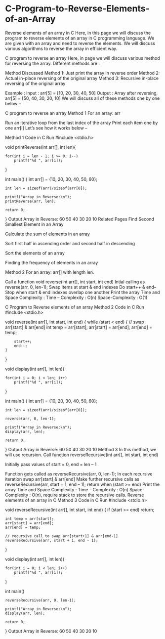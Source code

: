 # C-Program-to-Reverse-Elements-of-an-Array

Reverse elements of an array in C
Here, in this page we will discuss the program to reverse elements of an array in C programming language. We are given with an array and need to reverse the elements. We will discuss various algorithms to reverse the array in efficient way.

C program to reverse an array
Here, in page we will discuss various method for reversing the array. Different methods are :

Method Discussed
Method 1: Just print the array in reverse order
Method 2: Actual in-place reversing of the original array
Method 3: Recursive in-place reversing of the original array
 
Example :
Input : arr[5] = [10, 20, 30, 40, 50]
Output : Array after reversing, arr[5] = [50, 40, 30, 20, 10]
We will discuss all of these methods one by one below –

C program to reverse an array
Method 1
For an array: arr

Run an iterative loop from the last index of the array
Print each item one by one arr[i]
Let’s see how it works below –

Method 1 Code in C
Run
#include <stdio.h>

void printReverse(int arr[], int len){
    
    for(int i = len - 1; i >= 0; i--)
        printf("%d ", arr[i]);
}

int main()
{
    int arr[] = {10, 20, 30, 40, 50, 60};
    
    int len = sizeof(arr)/sizeof(arr[0]);
    
    printf("Array in Reverse:\n");
    printReverse(arr, len);

    return 0;
}
Output
Array in Reverse:
60 50 40 30 20 10 
Related Pages
Find Second Smallest Element in an Array

Calculate the sum of elements in an array

Sort first half in ascending order and second half in descending 

Sort the elements of an array

Finding the frequency of elements in an array

Method 2
For an array: arr[] with length len.

Call a function void reverse(int arr[], int start, int end)
Intial calling as reverse(arr, 0, len-1);
Swap items at start & end indexes
Do start++ & end–
Stop when start & end indexes overlap one another
Print the array
Time and Space Complexity :
Time – Complexity : O(n)
Space-Complexity : O(1)
 

C Program to Reverse elements of an array
Method 2 Code in C
Run
#include <stdio.h>

void reverse(int arr[], int start, int end)
{
    while (start < end)
    {
        // swap arr[start] & arr[end]
        int temp = arr[start];
        arr[start] = arr[end];
        arr[end] = temp;
        
        start++;
        end--;
    }
}

void display(int arr[], int len){
    
    for(int i = 0; i < len; i++)
        printf("%d ", arr[i]);
}

int main()
{
    int arr[] = {10, 20, 30, 40, 50, 60};
    
    int len = sizeof(arr)/sizeof(arr[0]);
    
    reverse(arr, 0, len-1);
    
    printf("Array in Reverse:\n");
    display(arr, len);

    return 0;
}
Output
Array in Reverse:
60 50 40 30 20 10 
Method 3
In this method, we will use recursion. Call function reverseRecursive(int arr[], int start, int end)

Initially pass values of start = 0, end = len – 1

Function gets called as reverseRecursive(arr, 0, len-1);
In each recursive iteration swap arr[start] & arr[end]
Make further recursive calls as reverseRecursive(arr, start + 1, end – 1);
return when (start >= end)
Print the array
Time and Space Complexity :
Time – Complexity : O(n)
Space-Complexity : O(n), require stack to store the recursive calls.
Reverse elements of an array in C
Method 3 Code in C
Run
#include <stdio.h>

void reverseRecursive(int arr[], int start, int end)
{
    if (start >= end)
        return;
     
    int temp = arr[start];
    arr[start] = arr[end];
    arr[end] = temp;
     
    // recursive call to swap arr[start+1] & arr[end-1]
    reverseRecursive(arr, start + 1, end - 1);
}   

void display(int arr[], int len){
    
    for(int i = 0; i < len; i++)
        printf("%d ", arr[i]);
}

int main()

    reverseRecursive(arr, 0, len-1);
    
    printf("Array in Reverse:\n");
    display(arr, len);

    return 0;
}
Output
Array in Reverse:
60 50 40 30 20 10 
